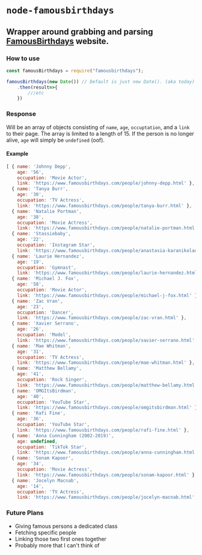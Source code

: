 # `node-famousbirthdays`

## Wrapper around grabbing and parsing [FamousBirthdays](https://famousbirthdays.com) website.

### How to use
```js
const famousBirthdays = require("famousbirthdays");

famousBirthdays(new Date()) // Default is just new Date(). (aka today)
    .then(result=>{
        ///etc
    })
```
### Response
Will be an array of objects consisting of `name`, `age`, `occuptation`, and a `link` to their page. The array is limited to a length of 15. If the person is no longer alive, `age` will simply be `undefined` (oof).
#### Example
```js
[ { name: 'Johnny Depp',
    age: '56',
    occupation: 'Movie Actor',
    link: 'https://www.famousbirthdays.com/people/johnny-depp.html' },
  { name: 'Tanya Burr',
    age: '30',
    occupation: 'TV Actress',
    link: 'https://www.famousbirthdays.com/people/tanya-burr.html' },
  { name: 'Natalie Portman',
    age: '38',
    occupation: 'Movie Actress',
    link: 'https://www.famousbirthdays.com/people/natalie-portman.html' },
  { name: 'Stassiebaby',
    age: '22',
    occupation: 'Instagram Star',
    link: 'https://www.famousbirthdays.com/people/anastasia-karanikolaou.html' },
  { name: 'Laurie Hernandez',
    age: '19',
    occupation: 'Gymnast',
    link: 'https://www.famousbirthdays.com/people/laurie-hernandez.html' },
  { name: 'Michael J. Fox',
    age: '58',
    occupation: 'Movie Actor',
    link: 'https://www.famousbirthdays.com/people/michael-j-fox.html' },
  { name: 'Zac Vran',
    age: '23',
    occupation: 'Dancer',
    link: 'https://www.famousbirthdays.com/people/zac-vran.html' },
  { name: 'Xavier Serrano',
    age: '26',
    occupation: 'Model',
    link: 'https://www.famousbirthdays.com/people/xavier-serrano.html' },
  { name: 'Mae Whitman',
    age: '31',
    occupation: 'TV Actress',
    link: 'https://www.famousbirthdays.com/people/mae-whitman.html' },
  { name: 'Matthew Bellamy',
    age: '41',
    occupation: 'Rock Singer',
    link: 'https://www.famousbirthdays.com/people/matthew-bellamy.html' },
  { name: 'OMGItsBirdman',
    age: '40',
    occupation: 'YouTube Star',
    link: 'https://www.famousbirthdays.com/people/omgitsbirdman.html' },
  { name: 'Rafi Fine',
    age: '36',
    occupation: 'YouTube Star',
    link: 'https://www.famousbirthdays.com/people/rafi-fine.html' },
  { name: 'Anna Cunningham (2002-2019)',
    age: undefined,
    occupation: 'TikTok Star',
    link: 'https://www.famousbirthdays.com/people/anna-cunningham.html' },
  { name: 'Sonam Kapoor',
    age: '34',
    occupation: 'Movie Actress',
    link: 'https://www.famousbirthdays.com/people/sonam-kapoor.html' },
  { name: 'Jocelyn Macnab',
    age: '14',
    occupation: 'TV Actress',
    link: 'https://www.famousbirthdays.com/people/jocelyn-macnab.html' } ]
```

### Future Plans
- Giving famous persons a dedicated class
- Fetching specific people
- Linking those two first ones together
- Probably more that I can't think of